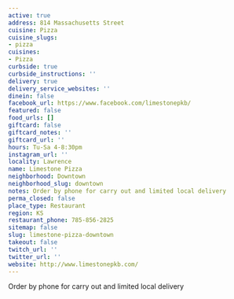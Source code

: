 ```yaml
---
active: true
address: 814 Massachusetts Street
cuisine: Pizza
cuisine_slugs:
- pizza
cuisines:
- Pizza
curbside: true
curbside_instructions: ''
delivery: true
delivery_service_websites: ''
dinein: false
facebook_url: https://www.facebook.com/limestonepkb/
featured: false
food_urls: []
giftcard: false
giftcard_notes: ''
giftcard_url: ''
hours: Tu-Sa 4-8:30pm
instagram_url: ''
locality: Lawrence
name: Limestone Pizza
neighborhood: Downtown
neighborhood_slug: downtown
notes: Order by phone for carry out and limited local delivery
perma_closed: false
place_type: Restaurant
region: KS
restaurant_phone: 785-856-2825
sitemap: false
slug: limestone-pizza-downtown
takeout: false
twitch_url: ''
twitter_url: ''
website: http://www.limestonepkb.com/
---
```


Order by phone for carry out and limited local delivery